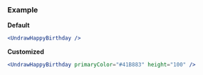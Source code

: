 ### Example

**Default**
```jsx
<UndrawHappyBirthday />
```

**Customized**
```jsx
<UndrawHappyBirthday primaryColor="#41B883" height="100" />
```
